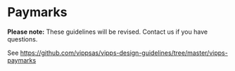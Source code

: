 <!-- START_METADATA
---
title: Paymarks
sidebar_position: 45
pagination_next: null
---
END_METADATA -->

# Paymarks

**Please note:** These guidelines will be revised. Contact us if you have questions.

See <https://github.com/vippsas/vipps-design-guidelines/tree/master/vipps-paymarks>
